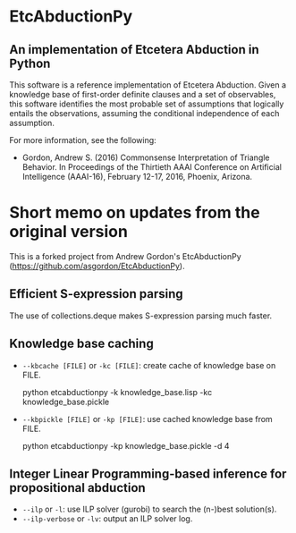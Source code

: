# EtcAbductionPy

## An implementation of Etcetera Abduction in Python

This software is a reference implementation of Etcetera Abduction. Given a knowledge base of first-order definite clauses and a set of observables, this software identifies the most probable set of assumptions that logically entails the observations, assuming the conditional independence of each assumption.

For more information, see the following:

* Gordon, Andrew S. (2016) Commonsense Interpretation of Triangle Behavior. In Proceedings of the Thirtieth AAAI Conference on Artificial Intelligence (AAAI-16), February 12-17, 2016, Phoenix, Arizona.

# Short memo on updates from the original version

This is a forked project from Andrew Gordon's EtcAbductionPy (https://github.com/asgordon/EtcAbductionPy).

## Efficient S-expression parsing

The use of collections.deque makes S-expression parsing much faster.

## Knowledge base caching

* `--kbcache [FILE]` or `-kc [FILE]`: create cache of knowledge base on FILE.


    python etcabductionpy -k knowledge_base.lisp -kc knowledge_base.pickle


* `--kbpickle [FILE]` or `-kp [FILE]`: use cached knowledge base from FILE.


    python etcabductionpy -kp knowledge_base.pickle -d 4


## Integer Linear Programming-based inference for propositional abduction

* `--ilp` or `-l`: use ILP solver (gurobi) to search the (n-)best solution(s).
* `--ilp-verbose` or `-lv`: output an ILP solver log.
